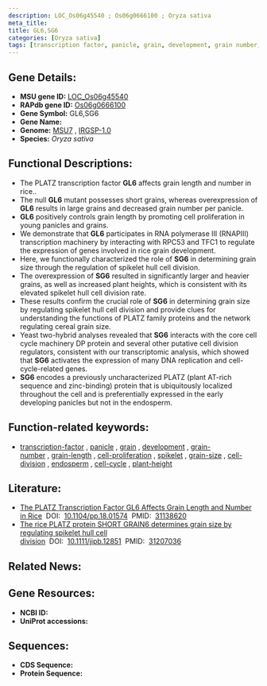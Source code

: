 ```yaml
---
description: LOC_Os06g45540 ; Os06g0666100 ; Oryza sativa
meta_title:
title: GL6,SG6
categories: [Oryza sativa]
tags: [transcription factor, panicle, grain, development, grain number, grain length, cell proliferation, spikelet, grain size, cell division, endosperm, cell cycle, plant height]
---
```


## Gene Details:
- **MSU gene ID:** [LOC_Os06g45540](http://rice.uga.edu/cgi-bin/ORF_infopage.cgi?orf=LOC_Os06g45540)  
- **RAPdb gene ID:** [Os06g0666100](https://rapdb.dna.affrc.go.jp/locus/?name=Os06g0666100)  
- **Gene Symbol:** GL6,SG6
- **Gene Name:**
- **Genome:**  [MSU7](http://rice.uga.edu/)&nbsp;,&nbsp;[IRGSP-1.0](https://rapdb.dna.affrc.go.jp/download/irgsp1.html)
- **Species:** *Oryza sativa*

## Functional Descriptions:
   - The PLATZ transcription factor **GL6** affects grain length and number in rice..
   - The null **GL6** mutant possesses short grains, whereas overexpression of **GL6** results in large grains and decreased grain number per panicle.
   - **GL6** positively controls grain length by promoting cell proliferation in young panicles and grains.
   - We demonstrate that **GL6** participates in RNA polymerase III (RNAPIII) transcription machinery by interacting with RPC53 and TFC1 to regulate the expression of genes involved in rice grain development.
   - Here, we functionally characterized the role of **SG6** in determining grain size through the regulation of spikelet hull cell division.
   - The overexpression of **SG6** resulted in significantly larger and heavier grains, as well as increased plant heights, which is consistent with its elevated spikelet hull cell division rate.
   - These results confirm the crucial role of **SG6** in determining grain size by regulating spikelet hull cell division and provide clues for understanding the functions of PLATZ family proteins and the network regulating cereal grain size.
   - Yeast two-hybrid analyses revealed that **SG6** interacts with the core cell cycle machinery DP protein and several other putative cell division regulators, consistent with our transcriptomic analysis, which showed that **SG6** activates the expression of many DNA replication and cell-cycle-related genes.
   - **SG6** encodes a previously uncharacterized PLATZ (plant AT-rich sequence and zinc-binding) protein that is ubiquitously localized throughout the cell and is preferentially expressed in the early developing panicles but not in the endosperm.

## Function-related keywords:
   - [transcription-factor](/tags/transcription-factor/)&nbsp;,&nbsp;[panicle](/tags/panicle/)&nbsp;,&nbsp;[grain](/tags/grain/)&nbsp;,&nbsp;[development](/tags/development/)&nbsp;,&nbsp;[grain-number](/tags/grain-number/)&nbsp;,&nbsp;[grain-length](/tags/grain-length/)&nbsp;,&nbsp;[cell-proliferation](/tags/cell-proliferation/)&nbsp;,&nbsp;[spikelet](/tags/spikelet/)&nbsp;,&nbsp;[grain-size](/tags/grain-size/)&nbsp;,&nbsp;[cell-division](/tags/cell-division/)&nbsp;,&nbsp;[endosperm](/tags/endosperm/)&nbsp;,&nbsp;[cell-cycle](/tags/cell-cycle/)&nbsp;,&nbsp;[plant-height](/tags/plant-height/)

## Literature:
   - [The PLATZ Transcription Factor GL6 Affects Grain Length and Number in Rice](https://www.doi.org/10.1104/pp.18.01574)&nbsp;&nbsp;DOI:&nbsp;&nbsp;[10.1104/pp.18.01574](https://www.doi.org/10.1104/pp.18.01574)&nbsp;&nbsp;PMID:&nbsp;&nbsp;[31138620](https://pubmed.ncbi.nlm.nih.gov/31138620/)
   - [The rice PLATZ protein SHORT GRAIN6 determines grain size by regulating spikelet hull cell division](https://www.doi.org/10.1111/jipb.12851)&nbsp;&nbsp;DOI:&nbsp;&nbsp;[10.1111/jipb.12851](https://www.doi.org/10.1111/jipb.12851)&nbsp;&nbsp;PMID:&nbsp;&nbsp;[31207036](https://pubmed.ncbi.nlm.nih.gov/31207036/)

## Related News:

## Gene Resources:
- **NCBI ID:**  []()
- **UniProt accessions:** [](https://www.uniprot.org/uniprotkb//entry)

## Sequences:
- **CDS Sequence:**
- **Protein Sequence:**
